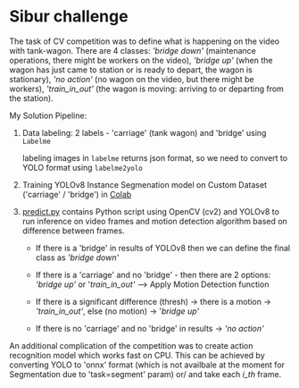 # Sibur challenge
The task of CV competition was to define what is happening on the video with tank-wagon. There are 4 classes: _'bridge down'_ (maintenance operations, there might be workers on the video), _'bridge up'_ (when the wagon has just came to station or is ready to depart, the wagon is stationary), _'no action'_ (no wagon on the video, but there might be workers), _'train_in_out'_ (the wagon is moving: arriving to or departing from the station).

My Solution Pipeline:
1) Data labeling: 2 labels -  'carriage' (tank wagon) and 'bridge' using `Labelme`

   labeling images in `labelme` returns json format, so we need to convert to YOLO format using `labelme2yolo`
2) Training YOLOv8 Instance Segmenation model on Custom Dataset ('carriage' / 'bridge') in [Colab](Training_segmentation.ipynb)
3) [predict.py](https://github.com/hydrangea3000/Sibur_challenge/blob/main/predict.py) contains  Python script using OpenCV (cv2) and YOLOv8 to run inference on video frames and  motion detection algorithm based on difference between frames.

   - If there is a 'bridge' in results of YOLOv8 then we can define the final class as _'bridge down'_
 
   - If there is a 'carriage' and no 'bridge' - then there are 2 options: _'bridge up'_ or '_train_in_out'_ --> Apply  Motion Detection function
 
   - If there is a significant difference (thresh) -> there is a motion -> _'train_in_out'_, else (no motion) -> '_bridge up'_
 
   - If there is no 'carriage' and no 'bridge' in results -> _'no action'_

An additional complication of the competition was to create action recognition model which works fast on CPU. This can be achieved by converting YOLO to 'onnx' format (which is not availbale at the moment for Segmentation due to 'task=segment' param) or/ and take each _i_th_ frame.
